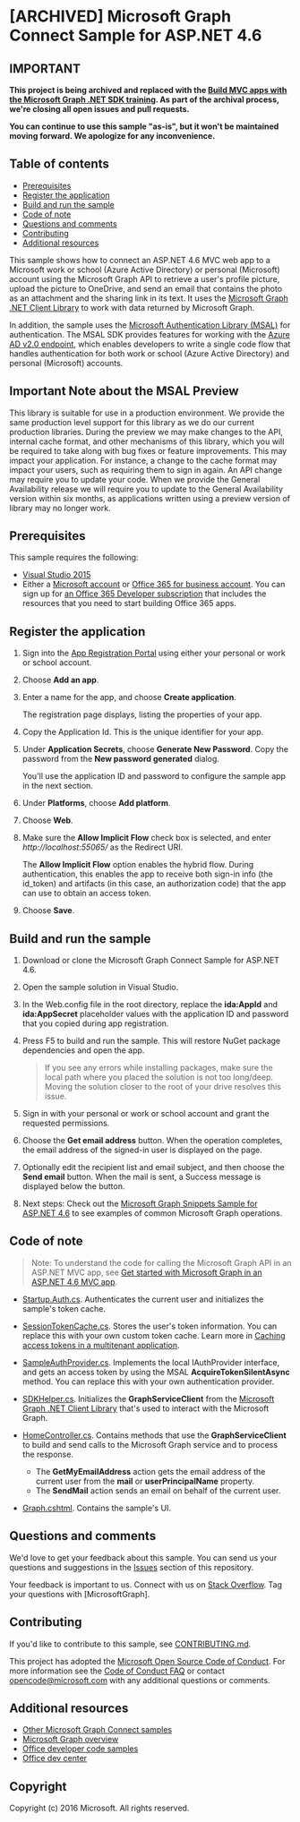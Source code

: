 # [ARCHIVED] Microsoft Graph Connect Sample for ASP.NET 4.6

## IMPORTANT

**This project is being archived and replaced with the [Build MVC apps with the Microsoft Graph .NET SDK training](https://github.com/microsoftgraph/msgraph-training-aspnetmvcapp). As part of the archival process, we're closing all open issues and pull requests.**

**You can continue to use this sample "as-is", but it won't be maintained moving forward. We apologize for any inconvenience.**

## Table of contents

* [Prerequisites](#prerequisites)
* [Register the application](#register-the-application)
* [Build and run the sample](#build-and-run-the-sample)
* [Code of note](#code-of-note)
* [Questions and comments](#questions-and-comments)
* [Contributing](#contributing)
* [Additional resources](#additional-resources)

This sample shows how to connect an ASP.NET 4.6 MVC web app to a Microsoft work or school (Azure Active Directory) or personal (Microsoft) account using the Microsoft Graph API to retrieve a user's profile picture, upload the picture to OneDrive, and send an email that contains the photo as an attachment and the sharing link in its text. It uses the [Microsoft Graph .NET Client Library](https://github.com/microsoftgraph/msgraph-sdk-dotnet) to work with data returned by Microsoft Graph. 

In addition, the sample uses the [Microsoft Authentication Library (MSAL)](https://www.nuget.org/packages/Microsoft.Identity.Client/) for authentication. The MSAL SDK provides features for working with the [Azure AD v2.0 endpoint](https://azure.microsoft.com/en-us/documentation/articles/active-directory-appmodel-v2-overview), which enables developers to write a single code flow that handles authentication for both work or school (Azure Active Directory) and personal (Microsoft) accounts.

## Important Note about the MSAL Preview

This library is suitable for use in a production environment. We provide the same production level support for this library as we do our current production libraries. During the preview we may make changes to the API, internal cache format, and other mechanisms of this library, which you will be required to take along with bug fixes or feature improvements. This may impact your application. For instance, a change to the cache format may impact your users, such as requiring them to sign in again. An API change may require you to update your code. When we provide the General Availability release we will require you to update to the General Availability version within six months, as applications written using a preview version of library may no longer work.

## Prerequisites

This sample requires the following:  

  * [Visual Studio 2015](https://www.visualstudio.com/en-us/downloads) 
  * Either a [Microsoft account](https://www.outlook.com) or [Office 365 for business account](https://msdn.microsoft.com/en-us/office/office365/howto/setup-development-environment#bk_Office365Account). You can sign up for [an Office 365 Developer subscription](https://msdn.microsoft.com/en-us/office/office365/howto/setup-development-environment#bk_Office365Account) that includes the resources that you need to start building Office 365 apps.

## Register the application

1. Sign into the [App Registration Portal](https://apps.dev.microsoft.com/) using either your personal or work or school account.

2. Choose **Add an app**.

3. Enter a name for the app, and choose **Create application**. 
	
   The registration page displays, listing the properties of your app.

4. Copy the Application Id. This is the unique identifier for your app. 

5. Under **Application Secrets**, choose **Generate New Password**. Copy the password from the **New password generated** dialog.

   You'll use the application ID and password to configure the sample app in the next section. 

6. Under **Platforms**, choose **Add platform**.

7. Choose **Web**.

8. Make sure the **Allow Implicit Flow** check box is selected, and enter *http://localhost:55065/* as the Redirect URI. 

   The **Allow Implicit Flow** option enables the hybrid flow. During authentication, this enables the app to receive both sign-in info (the id_token) and artifacts (in this case, an authorization code) that the app can use to obtain an access token.

9. Choose **Save**.

## Build and run the sample

1. Download or clone the Microsoft Graph Connect Sample for ASP.NET 4.6.

2. Open the sample solution in Visual Studio.

3. In the Web.config file in the root directory, replace the **ida:AppId** and **ida:AppSecret** placeholder values with the application ID and password that you copied during app registration.

4. Press F5 to build and run the sample. This will restore NuGet package dependencies and open the app.

   >If you see any errors while installing packages, make sure the local path where you placed the solution is not too long/deep. Moving the solution closer to the root of your drive resolves this issue.

5. Sign in with your personal or work or school account and grant the requested permissions.

6. Choose the **Get email address** button. When the operation completes, the email address of the signed-in user is displayed on the page.

7. Optionally edit the recipient list and email subject, and then choose the **Send email** button. When the mail is sent, a Success message is displayed below the button.

8. Next steps: Check out the [Microsoft Graph Snippets Sample for ASP.NET 4.6](https://github.com/microsoftgraph/aspnet-snippets-sample) to see examples of common Microsoft Graph operations.

## Code of note

> Note: To understand the code for calling the Microsoft Graph API in an ASP.NET MVC app, see [Get started with Microsoft Graph in an ASP.NET 4.6 MVC app](https://graph.microsoft.io/en-us/docs/platform/aspnetmvc).

- [Startup.Auth.cs](/Microsoft%20Graph%20SDK%20ASPNET%20Connect/Microsoft%20Graph%20SDK%20ASPNET%20Connect/App_Start/Startup.Auth.cs). Authenticates the current user and initializes the sample's token cache.

- [SessionTokenCache.cs](/Microsoft%20Graph%20SDK%20ASPNET%20Connect/Microsoft%20Graph%20SDK%20ASPNET%20Connect/TokenStorage/SessionTokenCache.cs). Stores the user's token information. You can replace this with your own custom token cache. Learn more in [Caching access tokens in a multitenant application](https://azure.microsoft.com/en-us/documentation/articles/guidance-multitenant-identity-token-cache/).

- [SampleAuthProvider.cs](/Microsoft%20Graph%20SDK%20ASPNET%20Connect/Microsoft%20Graph%20SDK%20ASPNET%20Connect/Helpers/SampleAuthProvider.cs). Implements the local IAuthProvider interface, and gets an access token by using the MSAL **AcquireTokenSilentAsync** method. You can replace this with your own authentication provider. 

- [SDKHelper.cs](/Microsoft%20Graph%20SDK%20ASPNET%20Connect/Microsoft%20Graph%20SDK%20ASPNET%20Connect/Helpers/SDKHelper.cs). Initializes the **GraphServiceClient** from the [Microsoft Graph .NET Client Library](https://github.com/microsoftgraph/msgraph-sdk-dotnet) that's used to interact with the Microsoft Graph.

- [HomeController.cs](/Microsoft%20Graph%20SDK%20ASPNET%20Connect/Microsoft%20Graph%20SDK%20ASPNET%20Connect/Controllers/HomeController.cs). Contains methods that use the **GraphServiceClient** to build and send calls to the Microsoft Graph service and to process the response.
   - The **GetMyEmailAddress** action gets the email address of the current user from the **mail** or **userPrincipalName** property.
   - The **SendMail** action sends an email on behalf of the current user.

- [Graph.cshtml](/Microsoft%20Graph%20SDK%20ASPNET%20Connect/Microsoft%20Graph%20SDK%20ASPNET%20Connect/Views/Home/Graph.cshtml). Contains the sample's UI. 

## Questions and comments

We'd love to get your feedback about this sample. You can send us your questions and suggestions in the [Issues](https://github.com/microsoftgraph/aspnet-connect-sample/issues) section of this repository.

Your feedback is important to us. Connect with us on [Stack Overflow](http://stackoverflow.com/questions/tagged/microsoftgraph). Tag your questions with [MicrosoftGraph].

## Contributing ##

If you'd like to contribute to this sample, see [CONTRIBUTING.md](CONTRIBUTING.md).

This project has adopted the [Microsoft Open Source Code of Conduct](https://opensource.microsoft.com/codeofconduct/). For more information see the [Code of Conduct FAQ](https://opensource.microsoft.com/codeofconduct/faq/) or contact [opencode@microsoft.com](mailto:opencode@microsoft.com) with any additional questions or comments.

## Additional resources

- [Other Microsoft Graph Connect samples](https://github.com/MicrosoftGraph?utf8=%E2%9C%93&query=-Connect)
- [Microsoft Graph overview](http://graph.microsoft.io)
- [Office developer code samples](http://dev.office.com/code-samples)
- [Office dev center](http://dev.office.com/)

## Copyright
Copyright (c) 2016 Microsoft. All rights reserved.



